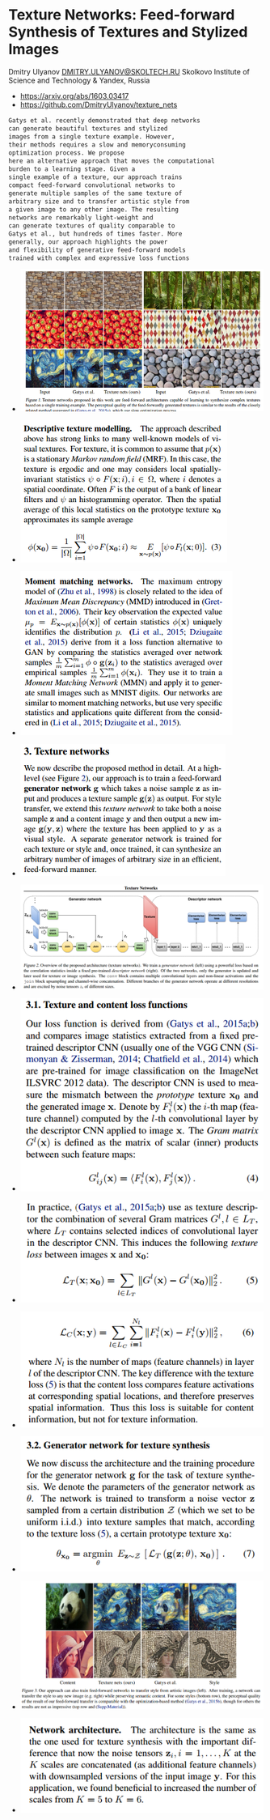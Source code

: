 Texture Networks: Feed-forward Synthesis of Textures and Stylized Images
===

Dmitry Ulyanov DMITRY.ULYANOV@SKOLTECH.RU
Skolkovo Institute of Science and Technology & Yandex, Russia

- https://arxiv.org/abs/1603.03417
- https://github.com/DmitryUlyanov/texture_nets

```
Gatys et al. recently demonstrated that deep networks
can generate beautiful textures and stylized
images from a single texture example. However,
their methods requires a slow and memoryconsuming
optimization process. We propose
here an alternative approach that moves the computational
burden to a learning stage. Given a
single example of a texture, our approach trains
compact feed-forward convolutional networks to
generate multiple samples of the same texture of
arbitrary size and to transfer artistic style from
a given image to any other image. The resulting
networks are remarkably light-weight and
can generate textures of quality comparable to
Gatys et al., but hundreds of times faster. More
generally, our approach highlights the power
and flexibility of generative feed-forward models
trained with complex and expressive loss functions
```

- ![Selection_001](Selection_001.png)

- ![Selection_002](Selection_002.png)

- ![Selection_003](Selection_003.png)

- ![Selection_004](Selection_004.png)

- ![Selection_005](Selection_005.png)

- ![Selection_006](Selection_006.png)

- ![Selection_007](Selection_007.png)

- ![Selection_008](Selection_008.png)

- ![Selection_009](Selection_009.png)

- ![Selection_010](Selection_010.png)

- ![Selection_011](Selection_011.png)
